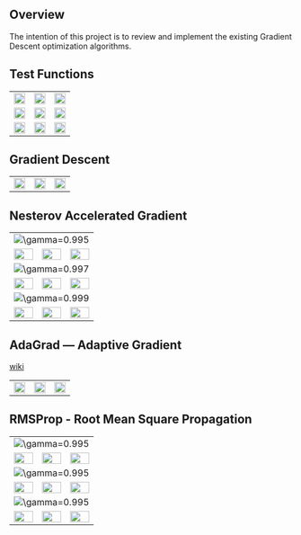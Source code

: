 ## Overview
The intention of this project is to review and implement the existing Gradient Descent optimization algorithms.

## Test Functions

<table>
  <tr>
    <td><img src="/python/images/function-ackley-surface.png?raw=true" width="100%"></td>
    <td><img src="/python/images/function-f1-surface.png?raw=true" width="100%"></td>
    <td><img src="/python/images/function-himmelblau-surface.png?raw=true" width="100%"></td>
  </tr>
  <tr>
    <td><img src="/python/images/function-ackley-contour.png?raw=true" width="100%"></td>
    <td><img src="/python/images/function-f1-contour.png?raw=true" width="100%"></td>
    <td><img src="/python/images/function-himmelblau-contour.png?raw=true" width="100%"></td>
  </tr>
  <tr>
    <td><img src="/python/images/function-ackley.gif?raw=true" width="100%"></td>
    <td><img src="/python/images/function-f1.gif?raw=true" width="100%"></td>
    <td><img src="/python/images/function-himmelblau.gif?raw=true" width="100%"></td>
  </tr>
</table>

## Gradient Descent

<table>
  <tr>
    <td><img src="/python/images/grad-ackley.gif?raw=true" width="100%"></td>
    <td><img src="/python/images/grad-f1.gif?raw=true" width="100%"></td>
    <td><img src="/python/images/grad-himmelblau.gif?raw=true" width="100%"></td>
  </tr>
</table>

## Nesterov Accelerated Gradient

<table>
  <tr>
    <td align="center" colspan = 3><img src="https://latex.codecogs.com/svg.latex?\gamma=0.995" title="\gamma=0.995"/></td>
  </tr>
  <tr>
    <td><img src="/python/images/nag-ackley-gamma-995.gif?raw=true" width="100%"></td>
    <td><img src="/python/images/nag-f1-gamma-995.gif?raw=true" width="100%"></td>
    <td><img src="/python/images/nag-himmelblau-gamma-995.gif?raw=true" width="100%"></td>
  </tr>
  <tr>
    <td align="center" colspan = 3><img src="https://latex.codecogs.com/svg.latex?\gamma=0.997" title="\gamma=0.997"/></td>
  </tr>
  <tr>
    <td><img src="/python/images/nag-ackley-gamma-997.gif?raw=true" width="100%"></td>
    <td><img src="/python/images/nag-f1-gamma-997.gif?raw=true" width="100%"></td>
    <td><img src="/python/images/nag-himmelblau-gamma-997.gif?raw=true" width="100%"></td>
  </tr>
  <tr>
    <td align="center" colspan = 3><img src="https://latex.codecogs.com/svg.latex?\gamma=0.999" title="\gamma=0.999"/></td>
  </tr>
  <tr>
    <td><img src="/python/images/nag-ackley-gamma-999.gif?raw=true" width="100%"></td>
    <td><img src="/python/images/nag-f1-gamma-999.gif?raw=true" width="100%"></td>
    <td><img src="/python/images/nag-himmelblau-gamma-999.gif?raw=true" width="100%"></td>
  </tr>
</table>

## AdaGrad — Adaptive Gradient

[wiki](https://en.wikipedia.org/wiki/Stochastic_gradient_descent#AdaGrad)

<table>
  <tr>
    <td><img src="/python/images/adagrad-ackley.gif?raw=true" width="100%"></td>
    <td><img src="/python/images/adagrad-f1.gif?raw=true" width="100%"></td>
    <td><img src="/python/images/adagrad-himmelblau.gif?raw=true" width="100%"></td>
  </tr>
</table>

## RMSProp - Root Mean Square Propagation

<table>
  <tr>
    <td align="center" colspan = 3><img src="https://latex.codecogs.com/svg.latex?\gamma=0.75" title="\gamma=0.995"/></td>
  </tr>
  <tr>
    <td><img src="/python/images/rmsprop-ackley-gamma-075.gif?raw=true" width="100%"></td>
    <td><img src="/python/images/rmsprop-f1-gamma-075.gif?raw=true" width="100%"></td>
    <td><img src="/python/images/rmsprop-himmelblau-gamma-075.gif?raw=true" width="100%"></td>
  </tr>
  <tr>
    <td align="center" colspan = 3><img src="https://latex.codecogs.com/svg.latex?\gamma=0.80" title="\gamma=0.995"/></td>
  </tr>
  <tr>
    <td><img src="/python/images/rmsprop-ackley-gamma-080.gif?raw=true" width="100%"></td>
    <td><img src="/python/images/rmsprop-f1-gamma-080.gif?raw=true" width="100%"></td>
    <td><img src="/python/images/rmsprop-himmelblau-gamma-080.gif?raw=true" width="100%"></td>
  </tr>
  <tr>
    <td align="center" colspan = 3><img src="https://latex.codecogs.com/svg.latex?\gamma=0.85" title="\gamma=0.995"/></td>
  </tr>
  <tr>
    <td><img src="/python/images/rmsprop-ackley-gamma-085.gif?raw=true" width="100%"></td>
    <td><img src="/python/images/rmsprop-f1-gamma-085.gif?raw=true" width="100%"></td>
    <td><img src="/python/images/rmsprop-himmelblau-gamma-085.gif?raw=true" width="100%"></td>
  </tr>
</table>
